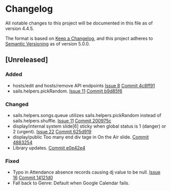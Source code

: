 # Changelog
All notable changes to this project will be documented in this file as of version 4.4.5.

The format is based on [Keep a Changelog](https://keepachangelog.com/en/1.0.0/),
and this project adheres to [Semantic Versioning](https://semver.org/spec/v2.0.0.html) as of version 5.0.0.

## [Unreleased]
### Added
 - hosts/edit and hosts/remove API endpoints [Issue 8](https://github.com/Lovinity/wwsu/issues/8) [Commit 4c8ff91](https://github.com/Lovinity/wwsu/commit/4c8ff9177dfd81b3051de4158318bab286d4c987)
 - sails.helpers.pickRandom. [Issue 11](https://github.com/Lovinity/wwsu/issues/11) [Commit b9d85f6](https://github.com/Lovinity/wwsu/commit/b9d85f64feadf3043e4c3cb61ba09ef2b077c392)
 
### Changed
 - sails.helpers.songs.queue utilizes sails.helpers.pickRandom instead of sails.helpers.shuffle. [Issue 11](https://github.com/Lovinity/wwsu/issues/11) [Commit 200975c](https://github.com/Lovinity/wwsu/commit/200975c0543ce9f8c35a2cf1d405b69fdd7ceaff)
 - display/internal system slide[6] sticky when global status is 1 (danger) or 2 (urgent). [Issue 22](https://github.com/Lovinity/wwsu/issues/22) [Commit 625d919](https://github.com/Lovinity/wwsu/commit/625d9199399e6c769784ae86efda4cbf4913cec5)
 - display/public Too many end div tage in On the Air slide. [Commit 4883254](https://github.com/Lovinity/wwsu/commit/488325427fe9159e5b1bdd6ed440267e1057579f)
 - Library updates. [Commit e0e42e4](https://github.com/Lovinity/wwsu/commit/e0e42e45c77292a6730e413d3c8916726b2ce147)
 
### Fixed
 - Typo in Attendance absence records causing dj value to be null. [Issue 16](https://github.com/Lovinity/wwsu/issues/16) [Commit 14121d0](https://github.com/Lovinity/wwsu/commit/14121d07757f32c2158696b76ed62eda159df0b4)
 - Fall back to Genre: Default when Google Calendar fails.